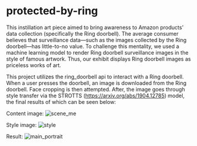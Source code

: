 # protected-by-ring

This instillation art piece aimed to bring awareness to Amazon products’ data collection (specifically the Ring doorbell). The average consumer believes that surveillance data—such as the images collected by the Ring doorbell—has little-to-no value. To challenge this mentality, we used a machine learning model to render Ring doorbell surveillance images in the style of famous artwork. Thus, our exhibit displays Ring doorbell images as priceless works of art.

This project utilizes the ring_doorbell api to interact with a Ring doorbell. When a user presses the doorbell, an image is downloaded from the Ring doorbell. Face cropping is then attempted. After, the image goes through style transfer via the STROTTS (https://arxiv.org/abs/1904.12785) model, the final results of which can be seen below:

Content image:
![scene_me](https://user-images.githubusercontent.com/43860983/148039535-ebbacb22-787c-4f9b-ba17-db194bc51a01.jpg)

Style image:
![style](https://user-images.githubusercontent.com/43860983/148039661-c1b628c6-e537-4324-8160-716d5ecc7301.jpg)

Result:
![main_portrait](https://user-images.githubusercontent.com/43860983/148039959-87f5a744-5c81-4a67-89b0-649b01eb9565.png)

